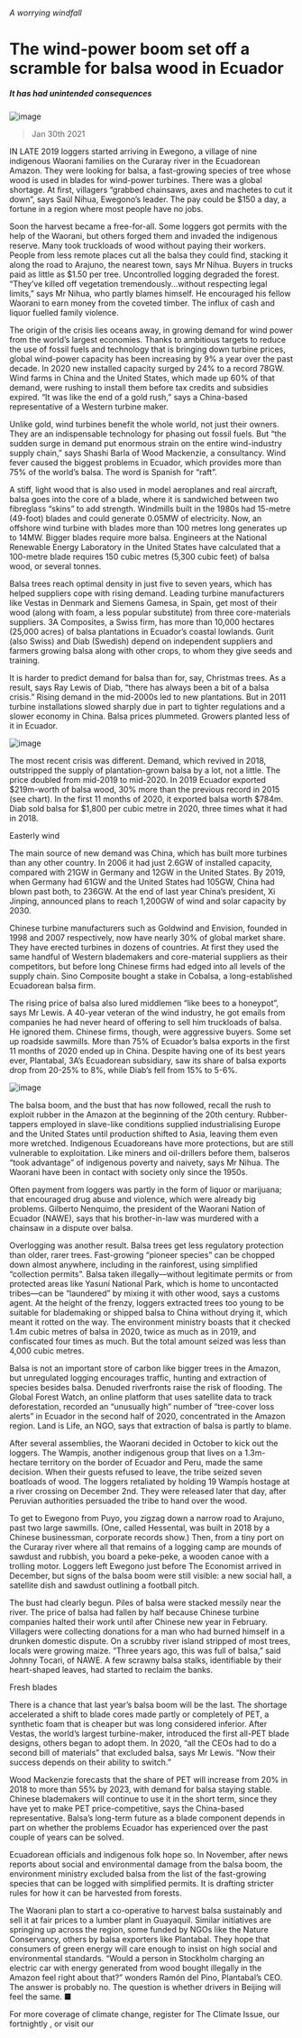 ###### A worrying windfall
# The wind-power boom set off a scramble for balsa wood in Ecuador 
##### It has had unintended consequences 
![image](images/20210130_AMP005_0.jpg) 
> Jan 30th 2021 

IN LATE 2019 loggers started arriving in Ewegono, a village of nine indigenous Waorani families on the Curaray river in the Ecuadorean Amazon. They were looking for balsa, a fast-growing species of tree whose wood is used in blades for wind-power turbines. There was a global shortage. At first, villagers “grabbed chainsaws, axes and machetes to cut it down”, says Saúl Nihua, Ewegono’s leader. The pay could be $150 a day, a fortune in a region where most people have no jobs.

Soon the harvest became a free-for-all. Some loggers got permits with the help of the Waorani, but others forged them and invaded the indigenous reserve. Many took truckloads of wood without paying their workers. People from less remote places cut all the balsa they could find, stacking it along the road to Arajuno, the nearest town, says Mr Nihua. Buyers in trucks paid as little as $1.50 per tree. Uncontrolled logging degraded the forest. “They’ve killed off vegetation tremendously...without respecting legal limits,” says Mr Nihua, who partly blames himself. He encouraged his fellow Waorani to earn money from the coveted timber. The influx of cash and liquor fuelled family violence.


The origin of the crisis lies oceans away, in growing demand for wind power from the world’s largest economies. Thanks to ambitious targets to reduce the use of fossil fuels and technology that is bringing down turbine prices, global wind-power capacity has been increasing by 9% a year over the past decade. In 2020 new installed capacity surged by 24% to a record 78GW. Wind farms in China and the United States, which made up 60% of that demand, were rushing to install them before tax credits and subsidies expired. “It was like the end of a gold rush,” says a China-based representative of a Western turbine maker.

Unlike gold, wind turbines benefit the whole world, not just their owners. They are an indispensable technology for phasing out fossil fuels. But “the sudden surge in demand put enormous strain on the entire wind-industry supply chain,” says Shashi Barla of Wood Mackenzie, a consultancy. Wind fever caused the biggest problems in Ecuador, which provides more than 75% of the world’s balsa. The word is Spanish for “raft”.

A stiff, light wood that is also used in model aeroplanes and real aircraft, balsa goes into the core of a blade, where it is sandwiched between two fibreglass “skins” to add strength. Windmills built in the 1980s had 15-metre (49-foot) blades and could generate 0.05MW of electricity. Now, an offshore wind turbine with blades more than 100 metres long generates up to 14MW. Bigger blades require more balsa. Engineers at the National Renewable Energy Laboratory in the United States have calculated that a 100-metre blade requires 150 cubic metres (5,300 cubic feet) of balsa wood, or several tonnes.

Balsa trees reach optimal density in just five to seven years, which has helped suppliers cope with rising demand. Leading turbine manufacturers like Vestas in Denmark and Siemens Gamesa, in Spain, get most of their wood (along with foam, a less popular substitute) from three core-materials suppliers. 3A Composites, a Swiss firm, has more than 10,000 hectares (25,000 acres) of balsa plantations in Ecuador’s coastal lowlands. Gurit (also Swiss) and Diab (Swedish) depend on independent suppliers and farmers growing balsa along with other crops, to whom they give seeds and training.

It is harder to predict demand for balsa than for, say, Christmas trees. As a result, says Ray Lewis of Diab, “there has always been a bit of a balsa crisis.” Rising demand in the mid-2000s led to new plantations. But in 2011 turbine installations slowed sharply due in part to tighter regulations and a slower economy in China. Balsa prices plummeted. Growers planted less of it in Ecuador.
![image](images/20210130_AMC605.png) 


The most recent crisis was different. Demand, which revived in 2018, outstripped the supply of plantation-grown balsa by a lot, not a little. The price doubled from mid-2019 to mid-2020. In 2019 Ecuador exported $219m-worth of balsa wood, 30% more than the previous record in 2015 (see chart). In the first 11 months of 2020, it exported balsa worth $784m. Diab sold balsa for $1,800 per cubic metre in 2020, three times what it had in 2018.
Easterly wind

The main source of new demand was China, which has built more turbines than any other country. In 2006 it had just 2.6GW of installed capacity, compared with 21GW in Germany and 12GW in the United States. By 2019, when Germany had 61GW and the United States had 105GW, China had blown past both, to 236GW. At the end of last year China’s president, Xi Jinping, announced plans to reach 1,200GW of wind and solar capacity by 2030.

Chinese turbine manufacturers such as Goldwind and Envision, founded in 1998 and 2007 respectively, now have nearly 30% of global market share. They have erected turbines in dozens of countries. At first they used the same handful of Western blademakers and core-material suppliers as their competitors, but before long Chinese firms had edged into all levels of the supply chain. Sino Composite bought a stake in Cobalsa, a long-established Ecuadorean balsa firm.

The rising price of balsa also lured middlemen “like bees to a honeypot”, says Mr Lewis. A 40-year veteran of the wind industry, he got emails from companies he had never heard of offering to sell him truckloads of balsa. He ignored them. Chinese firms, though, were aggressive buyers. Some set up roadside sawmills. More than 75% of Ecuador’s balsa exports in the first 11 months of 2020 ended up in China. Despite having one of its best years ever, Plantabal, 3A’s Ecuadorean subsidiary, saw its share of balsa exports drop from 20-25% to 8%, while Diab’s fell from 15% to 5-6%.
![image](images/20210130_amc596.png) 


The balsa boom, and the bust that has now followed, recall the rush to exploit rubber in the Amazon at the beginning of the 20th century. Rubber-tappers employed in slave-like conditions supplied industrialising Europe and the United States until production shifted to Asia, leaving them even more wretched. Indigenous Ecuadoreans have more protections, but are still vulnerable to exploitation. Like miners and oil-drillers before them, balseros “took advantage” of indigenous poverty and naivety, says Mr Nihua. The Waorani have been in contact with society only since the 1950s.

Often payment from loggers was partly in the form of liquor or marijuana; that encouraged drug abuse and violence, which were already big problems. Gilberto Nenquimo, the president of the Waorani Nation of Ecuador (NAWE), says that his brother-in-law was murdered with a chainsaw in a dispute over balsa.

Overlogging was another result. Balsa trees get less regulatory protection than older, rarer trees. Fast-growing “pioneer species” can be chopped down almost anywhere, including in the rainforest, using simplified “collection permits”. Balsa taken illegally—without legitimate permits or from protected areas like Yasuní National Park, which is home to uncontacted tribes—can be “laundered” by mixing it with other wood, says a customs agent. At the height of the frenzy, loggers extracted trees too young to be suitable for blademaking or shipped balsa to China without drying it, which meant it rotted on the way. The environment ministry boasts that it checked 1.4m cubic metres of balsa in 2020, twice as much as in 2019, and confiscated four times as much. But the total amount seized was less than 4,000 cubic metres.

Balsa is not an important store of carbon like bigger trees in the Amazon, but unregulated logging encourages traffic, hunting and extraction of species besides balsa. Denuded riverfronts raise the risk of flooding. The Global Forest Watch, an online platform that uses satellite data to track deforestation, recorded an “unusually high” number of “tree-cover loss alerts” in Ecuador in the second half of 2020, concentrated in the Amazon region. Land is Life, an NGO, says that extraction of balsa is partly to blame.

After several assemblies, the Waorani decided in October to kick out the loggers. The Wampís, another indigenous group that lives on a 1.3m-hectare territory on the border of Ecuador and Peru, made the same decision. When their guests refused to leave, the tribe seized seven boatloads of wood. The loggers retaliated by holding 19 Wampís hostage at a river crossing on December 2nd. They were released later that day, after Peruvian authorities persuaded the tribe to hand over the wood.

To get to Ewegono from Puyo, you zigzag down a narrow road to Arajuno, past two large sawmills. (One, called Hessental, was built in 2018 by a Chinese businessman, corporate records show.) Then, from a tiny port on the Curaray river where all that remains of a logging camp are mounds of sawdust and rubbish, you board a peke-peke, a wooden canoe with a trolling motor. Loggers left Ewegono just before The Economist arrived in December, but signs of the balsa boom were still visible: a new social hall, a satellite dish and sawdust outlining a football pitch.

The bust had clearly begun. Piles of balsa were stacked messily near the river. The price of balsa had fallen by half because Chinese turbine companies halted their work until after Chinese new year in February. Villagers were collecting donations for a man who had burned himself in a drunken domestic dispute. On a scrubby river island stripped of most trees, locals were growing maize. “Three years ago, this was full of balsa,” said Johnny Tocari, of NAWE. A few scrawny balsa stalks, identifiable by their heart-shaped leaves, had started to reclaim the banks.
Fresh blades

There is a chance that last year’s balsa boom will be the last. The shortage accelerated a shift to blade cores made partly or completely of PET, a synthetic foam that is cheaper but was long considered inferior. After Vestas, the world’s largest turbine-maker, introduced the first all-PET blade designs, others began to adopt them. In 2020, “all the CEOs had to do a second bill of materials” that excluded balsa, says Mr Lewis. “Now their success depends on their ability to switch.”

Wood Mackenzie forecasts that the share of PET will increase from 20% in 2018 to more than 55% by 2023, with demand for balsa staying stable. Chinese blademakers will continue to use it in the short term, since they have yet to make PET price-competitive, says the China-based representative. Balsa’s long-term future as a blade component depends in part on whether the problems Ecuador has experienced over the past couple of years can be solved.

Ecuadorean officials and indigenous folk hope so. In November, after news reports about social and environmental damage from the balsa boom, the environment ministry excluded balsa from the list of the fast-growing species that can be logged with simplified permits. It is drafting stricter rules for how it can be harvested from forests.

The Waorani plan to start a co-operative to harvest balsa sustainably and sell it at fair prices to a lumber plant in Guayaquil. Similar initiatives are springing up across the region, some funded by NGOs like the Nature Conservancy, others by balsa exporters like Plantabal. They hope that consumers of green energy will care enough to insist on high social and environmental standards. “Would a person in Stockholm charging an electric car with energy generated from wood bought illegally in the Amazon feel right about that?” wonders Ramón del Pino, Plantabal’s CEO. The answer is probably no. The question is whether drivers in Beijing will feel the same. ■

For more coverage of climate change, register for The Climate Issue, our fortnightly , or visit our 
